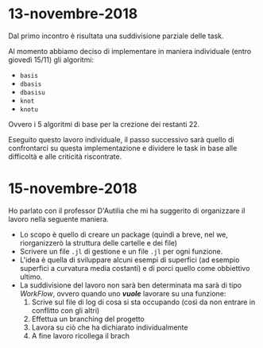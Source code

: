 # 13-novembre-2018

Dal primo incontro è risultata una suddivisione parziale delle task.

Al momento abbiamo deciso di implementare in maniera individuale (entro giovedì 15/11) gli algoritmi:
 - `basis`
 - `dbasis`
 - `dbasisu`
 - `knot`
 - `knotu`

Ovvero i 5 algoritmi di base per la crezione dei restanti 22.

Eseguito questo lavoro individuale, il passo successivo sarà quello di confrontarci su questa implementazione
e dividere le task in base alle difficoltà e alle criticità riscontrate.

# 15-novembre-2018

Ho parlato con il professor D'Autilia che mi ha suggerito di organizzare il lavoro nella seguente maniera.
 - Lo scopo è quello di creare un package (quindi a breve, nel we, riorganizzerò la struttura delle cartelle e dei file)
 - Scrivere un file `.jl` di gestione e un file `.jl` per ogni funzione.
 - L'idea è quella di sviluppare alcuni esempi di superfici (ad esempio superfici a curvatura media costanti) e di porci quello come obbiettivo ultimo.
 - La suddivisione del lavoro non sarà ben determinata ma sarà di tipo _WorkFlow_, ovvero quando uno _**vuole**_ lavorare su una funzione:
   1. Scrive sul file di log di cosa si sta occupando (così da non entrare in conflitto con gli altri)
   1. Effettua un branching del progetto
   1. Lavora su ciò che ha dichiarato individualmente
   1. A fine lavoro ricollega il brach